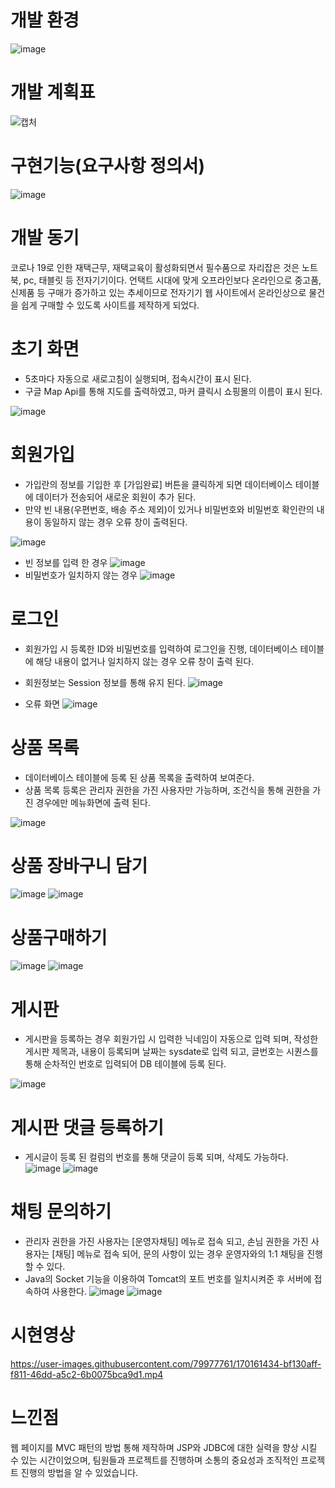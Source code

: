 # 개발 환경
![image](https://user-images.githubusercontent.com/79977761/170161362-9bc43526-de3f-4423-b54a-cdd1c6bb00e0.png)

# 개발 계획표
![캡처](https://user-images.githubusercontent.com/79977761/170136616-c0e6f040-8231-4fd1-9c16-8c7c08481160.PNG)

# 구현기능(요구사항 정의서)
![image](https://user-images.githubusercontent.com/79977761/170137485-a612340e-3769-4280-b636-d77a0be2eea4.png)

# 개발 동기
코로나 19로 인한 재택근무, 재택교육이 활성화되면서 필수품으로 자리잡은 것은  노트북, pc, 태블릿 등 전자기기이다.
언택트 시대에 맞게 오프라인보다 온라인으로 중고품, 신제품 등 구매가 증가하고 있는 추세이므로
전자기기 웹 사이트에서 온라인상으로 물건을 쉽게 구매할 수 있도록 사이트를 제작하게 되었다.

# 초기 화면
+ 5초마다 자동으로 새로고침이 실행되며, 접속시간이 표시 된다. 
+ 구글 Map Api를 통해 지도를 출력하였고, 마커 클릭시 쇼핑몰의 이름이 표시 된다.


![image](https://user-images.githubusercontent.com/79977761/170154907-70bd0b18-c662-4b90-83c8-294b8990db9e.png)

# 회원가입
+ 가입란의 정보를 기입한 후 [가입완료] 버튼을 클릭하게 되면 데이터베이스 테이블에 데이터가 전송되어 새로운 회원이 추가 된다.
+ 만약 빈 내용(우편번호, 배송 주소 제외)이 있거나 비밀번호와 비밀번호 확인란의 내용이 동일하지 않는 경우 오류 창이 출력된다.

![image](https://user-images.githubusercontent.com/79977761/170157641-54b367eb-4d60-4832-8a6e-02731dbeff8a.png)

+ 빈 정보를 입력 한 경우
![image](https://user-images.githubusercontent.com/79977761/170157949-919186db-00d6-4155-97ce-e52b5785a936.png)
+ 비밀번호가 일치하지 않는 경우
![image](https://user-images.githubusercontent.com/79977761/170157982-37540511-1249-4e25-a0ea-de6f1a9f4bb7.png)


# 로그인
+ 회원가입 시 등록한 ID와 비밀번호를 입력하여 로그인을 진행, 데이터베이스 테이블에 해당 내용이 없거나 일치하지 않는 경우 오류 창이 출력 된다.
+ 회원정보는 Session 정보를 통해 유지 된다.
![image](https://user-images.githubusercontent.com/79977761/170157118-61ec844d-4158-42b7-b067-c62814fb0134.png)

+ 오류 화면
![image](https://user-images.githubusercontent.com/79977761/170158195-03f5418c-f1a0-4760-b3b2-5ede9044e880.png)


# 상품 목록
+ 데이터베이스 테이블에 등록 된 상품 목록을 출력하여 보여준다.
+ 상품 목록 등록은 관리자 권한을 가진 사용자만 가능하며, 조건식을 통해 권한을 가진 경우에만 메뉴화면에 출력 된다.

![image](https://user-images.githubusercontent.com/79977761/170158927-1cc5f612-fe78-42a4-80c1-ccc177762cff.png)


# 상품 장바구니 담기
![image](https://user-images.githubusercontent.com/79977761/170159204-f8c9f457-3347-427e-9e2c-2cd10de83c55.png)
![image](https://user-images.githubusercontent.com/79977761/170159371-57e5682f-648f-4faa-a803-db7d59f916d6.png)


# 상품구매하기
![image](https://user-images.githubusercontent.com/79977761/170159433-f0c73dc7-3077-4459-b464-ada3fd96c916.png)
![image](https://user-images.githubusercontent.com/79977761/170159442-101c7eb7-2979-4fb5-b37f-5ca25c5812a8.png)

# 게시판
+ 게시판을 등록하는 경우 회원가입 시 입력한 닉네임이 자동으로 입력 되며, 작성한 게시판 제목과, 내용이 등록되며 날짜는 sysdate로 입력 되고, 글번호는 시퀀스를 통해 순차적인 번호로 입력되어 DB 테이블에 등록 된다.

![image](https://user-images.githubusercontent.com/79977761/170159586-442352d7-1266-49ec-af18-ec4a3fd375d8.png)

# 게시판 댓글 등록하기
+ 게시글이 등록 된 컬럼의 번호를 통해 댓글이 등록 되며, 삭제도 가능하다.
![image](https://user-images.githubusercontent.com/79977761/170159976-c50d98cd-6549-429b-b065-31b849630805.png)
![image](https://user-images.githubusercontent.com/79977761/170160084-10d96406-aba4-4c8a-916f-77d13b73eaf9.png)


# 채팅 문의하기
+ 관리자 권한을 가진 사용자는 [운영자채팅] 메뉴로 접속 되고, 손님 권한을 가진 사용자는 [채팅] 메뉴로 접속 되어, 문의 사항이 있는 경우 운영자와의 1:1 채팅을 진행할 수 있다.
+ Java의 Socket 기능을 이용하여 Tomcat의 포트 번호를 일치시켜준 후 서버에 접속하여 사용한다.
![image](https://user-images.githubusercontent.com/79977761/170160883-14f4598f-e55b-42e7-b21d-bc3158d14750.png)
![image](https://user-images.githubusercontent.com/79977761/170161053-95783d53-756d-4513-8b4d-da308a3e3ec8.png)


# 시현영상

https://user-images.githubusercontent.com/79977761/170161434-bf130aff-f811-46dd-a5c2-6b0075bca9d1.mp4



# 느낀점
웹 페이지를 MVC 패턴의 방법 통해 제작하며 JSP와 JDBC에 대한 실력을 향상 시킬 수 있는 시간이었으며, 팀원들과 프로젝트를 진행하며 소통의 중요성과 조직적인 프로젝트 진행의 방법을 알 수 있었습니다. 

